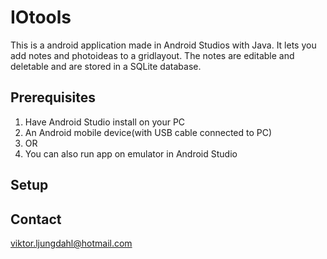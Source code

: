 # IOtools
This is a android application made in Android Studios with Java. It lets you add notes and photoideas to a gridlayout. The notes are editable and deletable and are stored in a SQLite database.


## Prerequisites
1. Have Android Studio install on your PC
2. An Android mobile device(with USB cable connected to PC)
4. OR
3. You can also run app on emulator in Android Studio

## Setup



## Contact
viktor.ljungdahl@hotmail.com
